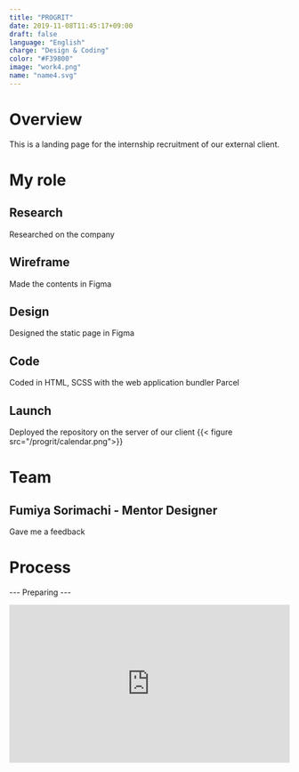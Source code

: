 ```yaml
---
title: "PROGRIT"
date: 2019-11-08T11:45:17+09:00
draft: false
language: "English"
charge: "Design & Coding"
color: "#F39800"
image: "work4.png"
name: "name4.svg"
---
```


# Overview
This is a landing page for the internship recruitment of our external client.


# My role
## Research
Researched on the company
## Wireframe
Made the contents in Figma
## Design
Designed the static page in Figma
## Code
Coded in HTML, SCSS with the web application bundler Parcel
## Launch
Deployed the repository on the server of our client
{{< figure src="/progrit/calendar.png">}}

# Team

## Fumiya Sorimachi - Mentor Designer
Gave me a feedback


# Process

--- Preparing ---

<div style="padding:56.25% 0 0 0;position:relative;"><iframe src="https://player.vimeo.com/video/379405898?loop=1&title=0&byline=0&portrait=0" style="position:absolute;top:0;left:0;width:100%;height:100%;" frameborder="0" allow="autoplay; fullscreen" allowfullscreen></iframe></div><script src="https://player.vimeo.com/api/player.js"></script>